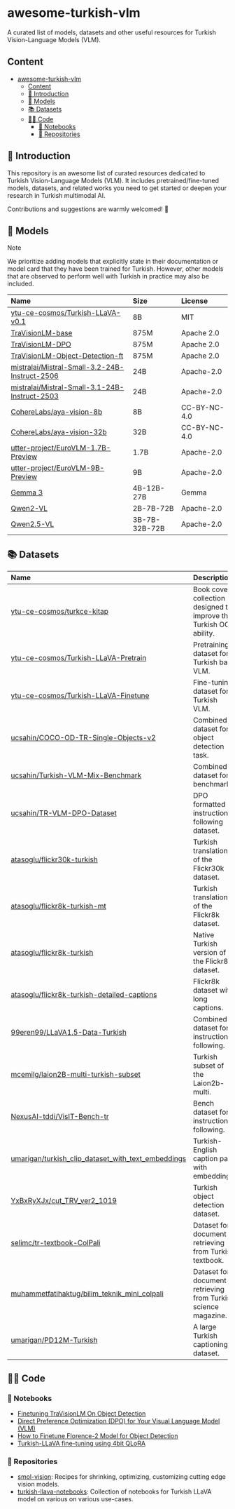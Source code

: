 # awesome-turkish-vlm
A curated list of models, datasets and other useful resources for Turkish Vision-Language Models (VLM).

## Content
- [awesome-turkish-vlm](#awesome-turkish-vlm)
  - [Content](#content)
  - [🚀 Introduction](#-introduction)
  - [🤖 Models](#-models)
  - [📚 Datasets](#-datasets)
  - [🧑‍💻 Code](#-code)
    - [📓 Notebooks](#-notebooks)
    - [🔗 Repositories](#-repositories)

## 🚀 Introduction

This repository is an awesome list of curated resources dedicated to Turkish Vision-Language Models (VLM). It includes pretrained/fine-tuned models, datasets, and related works you need to get started or deepen your research in Turkish multimodal AI.

Contributions and suggestions are warmly welcomed! 🌟

## 🤖 Models

> [!NOTE]  
> We prioritize adding models that explicitly state in their documentation or model card that they have been trained for Turkish. However, other models that are observed to perform well with Turkish in practice may also be included.

|Name|Size|License|
|:---|:---|:------|
|[ytu-ce-cosmos/Turkish-LLaVA-v0.1](https://huggingface.co/ytu-ce-cosmos/Turkish-LLaVA-v0.1)|8B|MIT|
|[TraVisionLM-base](https://huggingface.co/ucsahin/TraVisionLM-base)|875M|Apache 2.0|
|[TraVisionLM-DPO](https://huggingface.co/ucsahin/TraVisionLM-DPO)|875M|Apache 2.0|
|[TraVisionLM-Object-Detection-ft](https://huggingface.co/ucsahin/TraVisionLM-Object-Detection-ft)|875M|Apache 2.0|
|[mistralai/Mistral-Small-3.2-24B-Instruct-2506](https://huggingface.co/mistralai/Mistral-Small-3.2-24B-Instruct-2506)|24B|Apache-2.0|
|[mistralai/Mistral-Small-3.1-24B-Instruct-2503](https://huggingface.co/mistralai/Mistral-Small-3.1-24B-Instruct-2503)|24B|Apache-2.0|
|[CohereLabs/aya-vision-8b](https://huggingface.co/CohereLabs/aya-vision-8b)|8B|CC-BY-NC-4.0|
|[CohereLabs/aya-vision-32b](https://huggingface.co/CohereLabs/aya-vision-32b)|32B|CC-BY-NC-4.0|
|[utter-project/EuroVLM-1.7B-Preview](https://huggingface.co/utter-project/EuroVLM-1.7B-Preview)|1.7B|Apache-2.0|
|[utter-project/EuroVLM-9B-Preview](https://huggingface.co/utter-project/EuroVLM-9B-Preview)|9B|Apache-2.0|
|[Gemma 3](https://huggingface.co/collections/google/gemma-3-release-67c6c6f89c4f76621268bb6d)|4B-12B-27B|Gemma|
|[Qwen2-VL](https://huggingface.co/collections/Qwen/qwen2-vl-66cee7455501d7126940800d)|2B-7B-72B|Apache-2.0|
|[Qwen2.5-VL](https://huggingface.co/collections/Qwen/qwen25-vl-6795ffac22b334a837c0f9a5)|3B-7B-32B-72B|Apache-2.0|

## 📚 Datasets 

|Name|Description|Size|License|
|:---|:----------|:---|:------|
|[ytu-ce-cosmos/turkce-kitap](https://huggingface.co/datasets/ytu-ce-cosmos/turkce-kitap)|Book cover collection designed to improve the Turkish OCR ability.|108k||
|[ytu-ce-cosmos/Turkish-LLaVA-Pretrain](https://huggingface.co/datasets/ytu-ce-cosmos/Turkish-LLaVA-Pretrain)|Pretraining dataset for Turkish base VLM.|595k||MIT|
|[ytu-ce-cosmos/Turkish-LLaVA-Finetune](https://huggingface.co/datasets/ytu-ce-cosmos/Turkish-LLaVA-Finetune)|Fine-tuning dataset for Turkish VLM.|||
|[ucsahin/COCO-OD-TR-Single-Objects-v2](https://huggingface.co/datasets/ucsahin/COCO-OD-TR-Single-Objects-v2)|Combined dataset for object detection task.|153k||
|[ucsahin/Turkish-VLM-Mix-Benchmark](https://huggingface.co/datasets/ucsahin/Turkish-VLM-Mix-Benchmark)|Combined dataset for benchmark.|35k||
|[ucsahin/TR-VLM-DPO-Dataset](https://huggingface.co/datasets/ucsahin/TR-VLM-DPO-Dataset)|DPO formatted instruction-following dataset.|10k||
|[atasoglu/flickr30k-turkish](https://huggingface.co/datasets/atasoglu/flickr30k-turkish)|Turkish translation of the Flickr30k dataset.|30k||
|[atasoglu/flickr8k-turkish-mt](https://huggingface.co/datasets/atasoglu/flickr8k-turkish-mt)|Turkish translation of the Flickr8k dataset.|8k||
|[atasoglu/flickr8k-turkish](https://huggingface.co/datasets/atasoglu/flickr8k-turkish)|Native Turkish version of the Flickr8k dataset.|8k|CC0 1.0|
|[atasoglu/flickr8k-turkish-detailed-captions](https://huggingface.co/datasets/atasoglu/flickr8k-turkish-detailed-captions)|Flickr8k dataset with long captions.|8k|CC0 1.0|
|[99eren99/LLaVA1.5-Data-Turkish](https://huggingface.co/datasets/99eren99/LLaVA1.5-Data-Turkish)|Combined dataset for instruction-following.||CC BY 4.0|
|[mcemilg/laion2B-multi-turkish-subset](https://huggingface.co/datasets/mcemilg/laion2B-multi-turkish-subset)|Turkish subset of the Laion2b-multi.|34M|CC BY 4.0|
|[NexusAI-tddi/VisIT-Bench-tr](https://huggingface.co/datasets/NexusAI-tddi/VisIT-Bench-tr)|Bench dataset for instruction-following.|574||
|[umarigan/turkish_clip_dataset_with_text_embeddings](https://huggingface.co/datasets/umarigan/turkish_clip_dataset_with_text_embeddings)|Turkish-English caption pairs with embeddings.|410k|CreativeML Open RAIL-M|
|[YxBxRyXJx/cut_TRV_ver2_1019](https://huggingface.co/datasets/YxBxRyXJx/cut_TRV_ver2_1019)|Turkish object detection dataset.|2k||
|[selimc/tr-textbook-ColPali](https://huggingface.co/datasets/selimc/tr-textbook-ColPali)|Dataset for document retrieving from Turkish textbook.|3k||
|[muhammetfatihaktug/bilim_teknik_mini_colpali](https://huggingface.co/datasets/muhammetfatihaktug/bilim_teknik_mini_colpali)|Dataset for document retrieving from Turkish science magazine.|4k|MIT|
|[umarigan/PD12M-Turkish](https://huggingface.co/datasets/umarigan/PD12M-Turkish)|A large Turkish captioning dataset.|12M|CDLA-Permissive-2.0|

## 🧑‍💻 Code

### 📓 Notebooks

- [Finetuning TraVisionLM On Object Detection](https://colab.research.google.com/drive/1XXnG9QXOvuNtWkr9OPkx0GbnPLYGF-rV?usp=sharing)
- [Direct Preference Optimization (DPO) for Your Visual Language Model (VLM)](https://colab.research.google.com/drive/1ypEPQ3RBX3_X7m9qfmU-Op-vGgOjab_z?usp=sharing)
- [How to Finetune Florence-2 Model for Object Detection](https://colab.research.google.com/drive/1Y8GVjwzBIgfmfD3ZypDX5H1JA_VG0YDL?usp=sharing)
- [Turkish-LLaVA fine-tuning using 4bit QLoRA](https://colab.research.google.com/drive/1rgdK6-HVHYapmlBw04Lf66kgwhl7VSb1?usp=sharing)

### 🔗 Repositories

- [smol-vision](https://github.com/merveenoyan/smol-vision): Recipes for shrinking, optimizing, customizing cutting edge vision models.
- [turkish-llava-notebooks](https://github.com/atasoglu/turkish-llava-notebooks): Collection of notebooks for Turkish LLaVA model on various on various use-cases.
  